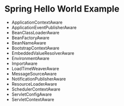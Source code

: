 # Spring Hello World Example

* ApplicationContextAware
* ApplicationEventPublisherAware
* BeanClassLoaderAware
* BeanFactoryAware
* BeanNameAware
* BootstrapContextAware
* EmbeddedValueResolverAware
* EnvironmentAware
* ImportAware
* LoadTimeWeaverAware
* MessageSourceAware
* NotificationPublisherAware
* ResourceLoaderAware
* SchedulerContextAware
* ServletConfigAware
* ServletContextAware